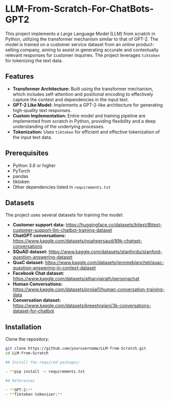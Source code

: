 # LLM-From-Scratch-For-ChatBots-GPT2

This project implements a Large Language Model (LLM) from scratch in Python, utilizing the transformer mechanism similar to that of GPT-2. The model is trained on a customer service dataset from an online product-selling company, aiming to assist in generating accurate and contextually relevant responses for customer inquiries. The project leverages `tiktoken` for tokenizing the text data.

## Features

- **Transformer Architecture:** Built using the transformer mechanism, which includes self-attention and positional encoding to effectively capture the context and dependencies in the input text.
- **GPT-2 Like Model:** Implements a GPT-2-like architecture for generating high-quality text responses.
- **Custom Implementation:** Entire model and training pipeline are implemented from scratch in Python, providing flexibility and a deep understanding of the underlying processes.
- **Tokenization:** Uses `tiktoken` for efficient and effective tokenization of the input text data.

## Prerequisites

- Python 3.8 or higher
- PyTorch
- pandas
- tiktoken
- Other dependencies listed in `requirements.txt`

## Datasets

The project uses several datasets for training the model:

- **Customer support data:** https://huggingface.co/datasets/bitext/Bitext-customer-support-llm-chatbot-training-dataset
- **ChatGPT conversations:** https://www.kaggle.com/datasets/noahpersaud/89k-chatgpt-conversations
- **SQuAD dataset:** https://www.kaggle.com/datasets/stanfordu/stanford-question-answering-dataset
- **QuaC dataset:** https://www.kaggle.com/datasets/jeromeblanchet/quac-question-answering-in-context-dataset
- **Facebook Chat dataset:** https://www.kaggle.com/datasets/atharvjairath/personachat
- **Human Conversations:** https://www.kaggle.com/datasets/projjal1/human-conversation-training-data
- **Conversation dataset:** https://www.kaggle.com/datasets/kreeshrajani/3k-conversations-dataset-for-chatbot

## Installation

Clone the repository:
```bash
git clone https://github.com/yourusername/LLM-from-Scratch.git
cd LLM-from-Scratch

## Install the required packages:

- **pip install -r requirements.txt

## References

- **GPT-2:** 
- **Tiktoken tokenizer:** 
